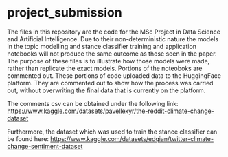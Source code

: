 # project_submission

The files in this repository are the code for the MSc Project in Data Science and Artificial Intelligence. Due to their non-deterministic nature the models in the topic modelling and stance classifier training and application notebooks will not produce the same outcome as those seen in the paper. The purpose of these files is to illustrate how those models were made, rather than replicate the exact models. Portions of the noteoboks are commented out. These portions of code uploaded data to the HuggingFace platform. They are commented out to show how the process was carried out, without overwriting the final data that is currently on the platform. 

The comments csv can be obtained under the following link: https://www.kaggle.com/datasets/pavellexyr/the-reddit-climate-change-dataset 

Furthermore, the dataset which was used to train the stance classifier can be found here: https://www.kaggle.com/datasets/edqian/twitter-climate-change-sentiment-dataset
